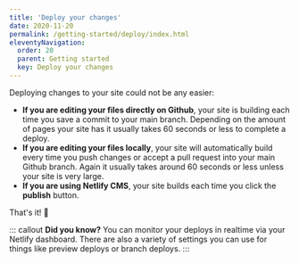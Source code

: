 ```yaml
---
title: 'Deploy your changes' 
date: 2020-11-20
permalink: /getting-started/deploy/index.html
eleventyNavigation:
  order: 20 
  parent: Getting started 
  key: Deploy your changes
---
```

Deploying changes to your site could not be any easier: 

* **If you are editing your files directly on Github**, your site is building each time you save a commit to your main branch. Depending on the amount of pages your site has it usually takes 60 seconds or less to complete a deploy. 
* **If you are editing your files locally**, your site will automatically build every time you push changes or accept a pull request into your main Github branch. Again it usually takes around 60 seconds or less unless your site is very large. 
* **If you are using Netlify CMS**, your site builds each time you click the **publish** button. 

That's it! 🤗 

::: callout
**Did you know?** You can monitor your deploys in realtime via your Netlify dashboard. There are also a variety of settings you can use for things like preview deploys or branch deploys.
:::


